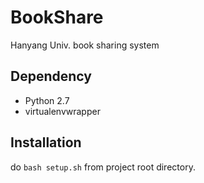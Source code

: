 BookShare
=========

Hanyang Univ. book sharing system


Dependency
----------
- Python 2.7
- virtualenvwrapper

Installation
------------
do `bash setup.sh` from project root directory.
